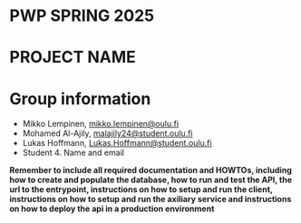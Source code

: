 # PWP SPRING 2025
# PROJECT NAME
# Group information
* Mikko Lempinen, mikko.lempinen@oulu.fi
* Mohamed Al-Ajily, malajily24@student.oulu.fi
* Lukas Hoffmann, Lukas.Hoffmann@student.oulu.fi
* Student 4. Name and email


__Remember to include all required documentation and HOWTOs, including how to create and populate the database, how to run and test the API, the url to the entrypoint, instructions on how to setup and run the client, instructions on how to setup and run the axiliary service and instructions on how to deploy the api in a production environment__


